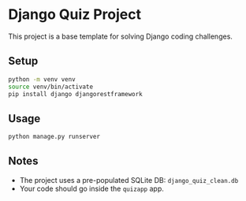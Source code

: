 # Django Quiz Project

This project is a base template for solving Django coding challenges.

## Setup

```bash
python -m venv venv
source venv/bin/activate
pip install django djangorestframework
```

## Usage

```bash
python manage.py runserver
```

## Notes

- The project uses a pre-populated SQLite DB: `django_quiz_clean.db`
- Your code should go inside the `quizapp` app.
